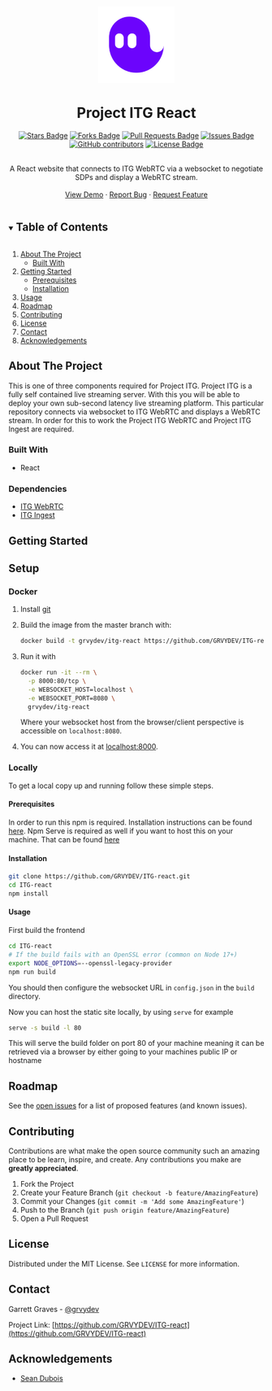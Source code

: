 <p align="center">
<a  href="https://github.com/GRVYDEV/ITG-react">
    <img src="images/itglogo.svg" alt="Logo" width="150" height="150">
</a>
</p>
  <h1 align="center">Project ITG React</h1>
<div align="center">
  <a href="https://github.com/GRVYDEV/ITG-react/stargazers"><img src="https://img.shields.io/github/stars/GRVYDEV/ITG-react" alt="Stars Badge"/></a>
<a href="https://github.com/GRVYDEV/ITG-react/network/members"><img src="https://img.shields.io/github/forks/GRVYDEV/ITG-react" alt="Forks Badge"/></a>
<a href="https://github.com/GRVYDEV/ITG-react/pulls"><img src="https://img.shields.io/github/issues-pr/GRVYDEV/ITG-react" alt="Pull Requests Badge"/></a>
<a href="https://github.com/GRVYDEV/ITG-react/issues"><img src="https://img.shields.io/github/issues/GRVYDEV/ITG-react" alt="Issues Badge"/></a>
<a href="https://github.com/GRVYDEV/ITG-react/graphs/contributors"><img alt="GitHub contributors" src="https://img.shields.io/github/contributors/GRVYDEV/ITG-react?color=2b9348"></a>
<a href="https://github.com/GRVYDEV/ITG-react/blob/master/LICENSE"><img src="https://img.shields.io/github/license/GRVYDEV/ITG-react?color=2b9348" alt="License Badge"/></a>
</div>
<br />
<p align="center">
  <p align="center">
    A React website that connects to ITG WebRTC via a websocket to negotiate SDPs and display a WebRTC stream.
    <!-- <br /> -->
    <!-- <a href="https://github.com/GRVYDEV/ITG-react"><strong>Explore the docs »</strong></a> -->
    <br />
    <br />
    <a href="https://youtu.be/Dzin4_A8RDs">View Demo</a>
    ·
    <a href="https://github.com/GRVYDEV/ITG-react/issues">Report Bug</a>
    ·
    <a href="https://github.com/GRVYDEV/ITG-react/issues">Request Feature</a>
  </p>
</p>

<!-- TABLE OF CONTENTS -->
<details open="open">
  <summary><h2 style="display: inline-block">Table of Contents</h2></summary>
  <ol>
    <li>
      <a href="#about-the-project">About The Project</a>
      <ul>
        <li><a href="#built-with">Built With</a></li>
      </ul>
    </li>
    <li>
      <a href="#getting-started">Getting Started</a>
      <ul>
        <li><a href="#prerequisites">Prerequisites</a></li>
        <li><a href="#installation">Installation</a></li>
      </ul>
    </li>
    <li><a href="#usage">Usage</a></li>
    <li><a href="#roadmap">Roadmap</a></li>
    <li><a href="#contributing">Contributing</a></li>
    <li><a href="#license">License</a></li>
    <li><a href="#contact">Contact</a></li>
    <li><a href="#acknowledgements">Acknowledgements</a></li>
  </ol>
</details>

<!-- ABOUT THE PROJECT -->

## About The Project

<!-- [![Product Name Screen Shot][product-screenshot]](https://example.com) -->

This is one of three components required for Project ITG. Project ITG is a fully self contained live streaming server. With this you will be able to deploy your own sub-second latency live streaming platform. This particular repository connects via websocket to ITG WebRTC and displays a WebRTC stream. In order for this to work the Project ITG WebRTC and Project ITG Ingest are required. 

### Built With

- React

### Dependencies

- [ITG WebRTC](https://github.com/GRVYDEV/ITG-webrtc)
- [ITG Ingest](https://github.com/GRVYDEV/ITG-ingest)

<!-- GETTING STARTED -->

## Getting Started

## Setup

### Docker

1. Install [git](https://git-scm.com/downloads)
1. Build the image from the master branch with:

    ```sh
    docker build -t grvydev/itg-react https://github.com/GRVYDEV/ITG-react.git
    ```

1. Run it with

    ```sh
    docker run -it --rm \
      -p 8000:80/tcp \
      -e WEBSOCKET_HOST=localhost \
      -e WEBSOCKET_PORT=8080 \
      grvydev/itg-react
    ```

    Where your websocket host from the browser/client perspective is accessible on `localhost:8080`.

1. You can now access it at [localhost:8000](http://localhost:8000).

### Locally

To get a local copy up and running follow these simple steps.

#### Prerequisites

In order to run this npm is required. Installation instructions can be found <a href="https://www.rust-lang.org/tools/https://www.npmjs.com/get-npm">here</a>. Npm Serve is required as well if you want to host this on your machine. That can be found <a href="https://www.npmjs.com/package/serve">here</a>

#### Installation

```sh
git clone https://github.com/GRVYDEV/ITG-react.git
cd ITG-react
npm install
```

<!-- USAGE EXAMPLES -->

#### Usage

First build the frontend

```sh
cd ITG-react
# If the build fails with an OpenSSL error (common on Node 17+)
export NODE_OPTIONS=--openssl-legacy-provider
npm run build
```

You should then configure the websocket URL in `config.json` in the `build` directory.

Now you can host the static site locally, by using `serve` for example

```sh
serve -s build -l 80
```

This will serve the build folder on port 80 of your machine meaning it can be retrieved via a browser by either going to your machines public IP or hostname

<!-- _For more examples, please refer to the [Documentation](https://example.com)_ -->

<!-- ROADMAP -->

## Roadmap

See the [open issues](https://github.com/GRVYDEV/ITG-react/issues) for a list of proposed features (and known issues).

<!-- CONTRIBUTING -->

## Contributing

Contributions are what make the open source community such an amazing place to be learn, inspire, and create. Any contributions you make are **greatly appreciated**.

1. Fork the Project
2. Create your Feature Branch (`git checkout -b feature/AmazingFeature`)
3. Commit your Changes (`git commit -m 'Add some AmazingFeature'`)
4. Push to the Branch (`git push origin feature/AmazingFeature`)
5. Open a Pull Request

<!-- LICENSE -->

## License

Distributed under the MIT License. See `LICENSE` for more information.

<!-- CONTACT -->

## Contact

Garrett Graves - [@grvydev](https://twitter.com/grvydev)

Project Link: [https://github.com/GRVYDEV/ITG-react](https://github.com/GRVYDEV/ITG-react)

<!-- ACKNOWLEDGEMENTS -->

## Acknowledgements

- [Sean Dubois](https://github.com/Sean-Der)


<!-- MARKDOWN LINKS & IMAGES -->
<!-- https://www.markdownguide.org/basic-syntax/#reference-style-links -->


